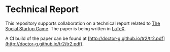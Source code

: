 # Technical Report

This repository supports collaboration on a technical report related to
[The Social Startup Game](https://github.com/doctor-g/social-startup-game).
The paper is being written in [LaTeX](https://www.latex-project.org/).

A CI build of the paper can be found at [http://doctor-g.github.io/tr2/tr2.pdf](http://doctor-g.github.io/tr2/tr2.pdf).
